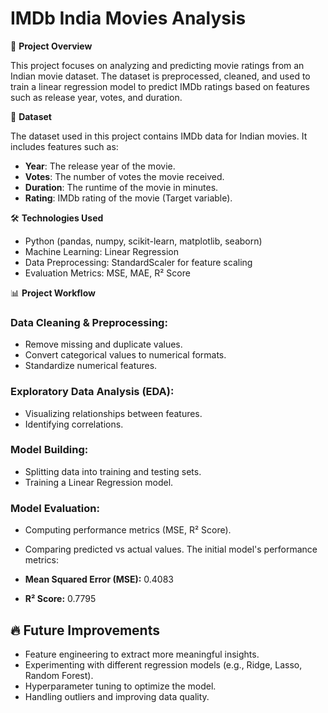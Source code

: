 # IMDb India Movies Analysis

📌 **Project Overview**

This project focuses on analyzing and predicting movie ratings from an Indian movie dataset. The dataset is preprocessed, cleaned, and used to train a linear regression model to predict IMDb ratings based on features such as release year, votes, and duration.

📂 **Dataset**

The dataset used in this project contains IMDb data for Indian movies. It includes features such as:

- **Year**: The release year of the movie.
- **Votes**: The number of votes the movie received.
- **Duration**: The runtime of the movie in minutes.
- **Rating**: IMDb rating of the movie (Target variable).

🛠️ **Technologies Used**

- Python (pandas, numpy, scikit-learn, matplotlib, seaborn)
- Machine Learning: Linear Regression
- Data Preprocessing: StandardScaler for feature scaling
- Evaluation Metrics: MSE, MAE, R² Score

📊 **Project Workflow**

### Data Cleaning & Preprocessing:
- Remove missing and duplicate values.
- Convert categorical values to numerical formats.
- Standardize numerical features.

### Exploratory Data Analysis (EDA):
- Visualizing relationships between features.
- Identifying correlations.

### Model Building:
- Splitting data into training and testing sets.
- Training a Linear Regression model.

### Model Evaluation:
- Computing performance metrics (MSE, R² Score).
- Comparing predicted vs actual values.
The initial model's performance metrics:

- **Mean Squared Error (MSE):** 0.4083
- **R² Score:** 0.7795

## 🔥 Future Improvements

- Feature engineering to extract more meaningful insights.
- Experimenting with different regression models (e.g., Ridge, Lasso, Random Forest).
- Hyperparameter tuning to optimize the model.
- Handling outliers and improving data quality.
